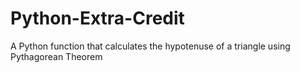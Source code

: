 # Python-Extra-Credit

A Python function that calculates the hypotenuse of a triangle using Pythagorean Theorem
